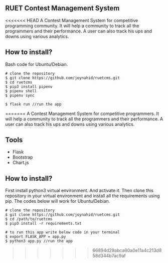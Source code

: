 RUET Contest Management System
------------------------------------
<<<<<<< HEAD
A Contest Management System for competitive programming community. It will help a community to track all the programmers and their performance. A user can also track his ups and downs using various analytics.

How to install?
-----------------
Bash code for Ubuntu/Debian.

    # clone the repository
    $ git clone https://github.com/joynahid/ruetcms.git
    $ cd ruetcms
    $ pip3 install pipenv
    $ pipenv shell
    $ pipenv sync
    
    $ flask run //run the app
=======
A Contest Management System for competitive programmers. It will help a community to track all the programmers and their performance. A user can also track his ups and downs using various analytics.

Tools
-------
- Flask
- Bootstrap
- Chart.js

How to install?
-----------------
First install python3 virtual environment. And activate it. Then clone this repository in your virtual environment and install all the requirements using pip. The codes below will work for Ubuntu/Debian.

    # clone the repository
    $ git clone https://github.com/joynahid/ruetcms.git
    $ cd /path/to/ruetcms
    $ pip3 install -r requirements.txt

    # to run this app write below code in your terminal
    $ export FLASK_APP = app.py
    $ python3 app.py //run the app
>>>>>>> 66894d29abca90a0e11a4c213d858d344b7ac9af

